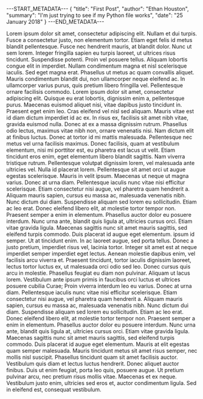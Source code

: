 
---START_METADATA---
{
  "title": "First Post",
  "author": "Ethan Houston",
  "summary": "I'm just trying to see if my Python file works",
  "date": "25 January 2018"
}
---END_METADATA---


Lorem ipsum dolor sit amet, consectetur adipiscing elit. Nullam et dui turpis. Fusce a consectetur justo, non elementum tortor. Etiam eget felis id metus blandit pellentesque. Fusce nec hendrerit mauris, at blandit dolor. Nunc ut sem lorem. Integer fringilla sapien eu turpis laoreet, ut ultrices risus tincidunt. Suspendisse potenti. Proin vel posuere tellus. Aliquam lobortis congue elit in imperdiet. Nullam condimentum magna et nisl scelerisque iaculis. Sed eget magna erat. Phasellus ut metus ac quam convallis aliquet.
Mauris condimentum blandit dui, non ullamcorper neque eleifend ac. In ullamcorper varius purus, quis pretium libero fringilla vel. Pellentesque ornare facilisis commodo. Lorem ipsum dolor sit amet, consectetur adipiscing elit. Quisque eu erat lobortis, dignissim enim a, pellentesque purus. Maecenas euismod aliquet nisi, vitae dapibus justo tincidunt in. Praesent eget enim leo. Cras eleifend vel nisl sed aliquam. Mauris vitae est id diam dictum imperdiet id ac ex. In risus ex, facilisis sit amet nibh vitae, gravida euismod nulla. Donec at ex a massa dignissim rutrum. Phasellus odio lectus, maximus vitae nibh non, ornare venenatis nisi. Nam dictum elit at finibus luctus.
Donec at tortor id mi mattis malesuada. Pellentesque nec metus vel urna facilisis maximus. Donec facilisis, quam at vestibulum elementum, nisi mi porttitor est, eu pharetra est lacus ut velit. Etiam tincidunt eros enim, eget elementum libero blandit sagittis. Nam viverra tristique rutrum. Pellentesque volutpat dignissim lorem, vel malesuada ante ultricies vel. Nulla id placerat lorem. Pellentesque sit amet orci ut augue egestas scelerisque. Mauris in velit ipsum.
Maecenas ut neque ut magna varius. Donec at urna diam. Pellentesque iaculis nunc vitae nisi efficitur scelerisque. Etiam consectetur nisi augue, vel pharetra quam hendrerit a. Aliquam mauris sapien, cursus eu massa ac, malesuada venenatis nibh. Nunc dictum dui diam. Suspendisse aliquam sed lorem eu sollicitudin. Etiam ac leo erat. Donec eleifend libero elit, at molestie tortor tempor non. Praesent semper a enim in elementum. Phasellus auctor dolor eu posuere interdum. Nunc urna ante, blandit quis ligula at, ultricies cursus orci. Etiam vitae gravida ligula. Maecenas sagittis nunc sit amet mauris sagittis, sed eleifend turpis commodo. Duis placerat id augue eget elementum.
ipsum id semper. Ut at tincidunt enim. In ac laoreet augue, sed porta tellus. Donec a justo pretium, imperdiet risus vel, lacinia tortor. Integer sit amet est at neque imperdiet semper imperdiet eget lectus. Aenean molestie dapibus enim, vel facilisis arcu viverra et. Praesent tincidunt, tortor iaculis dignissim laoreet, lectus tortor luctus ex, ut malesuada orci odio sed leo. Donec cursus quis arcu in molestie. Phasellus feugiat eu diam non pulvinar. Aliquam ut lacus lorem. Vestibulum ante ipsum primis in faucibus orci luctus et ultrices posuere cubilia Curae;
Proin viverra interdum leo eu varius. Donec at urna diam. Pellentesque iaculis nunc vitae nisi efficitur scelerisque. Etiam consectetur nisi augue, vel pharetra quam hendrerit a. Aliquam mauris sapien, cursus eu massa ac, malesuada venenatis nibh. Nunc dictum dui diam. Suspendisse aliquam sed lorem eu sollicitudin. Etiam ac leo erat. Donec eleifend libero elit, at molestie tortor tempor non. Praesent semper a enim in elementum. Phasellus auctor dolor eu posuere interdum. Nunc urna ante, blandit quis ligula at, ultricies cursus orci. Etiam vitae gravida ligula. Maecenas sagittis nunc sit amet mauris sagittis, sed eleifend turpis commodo. Duis placerat id augue eget elementum.
Mauris at elit egestas quam semper malesuada. Mauris tincidunt metus sit amet risus semper, nec mollis nisl suscipit. Phasellus tincidunt quam sit amet facilisis auctor. Vestibulum quis diam et lectus luctus hendrerit. Donec aliquet auctor finibus. Duis ut enim feugiat, porta leo quis, posuere augue. Ut pretium pulvinar arcu, nec pretium risus mollis vitae. Maecenas et ex neque. Vestibulum justo enim, ultricies sed eros et, auctor condimentum ligula. Sed in eleifend est, consequat vestibulum.

